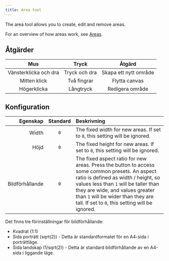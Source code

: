 ```yaml
---
title: Area tool
---
```


The area tool allows you to create, edit and remove areas.

For an overview of how areas work, see [Areas](../areas).

## Åtgärder

|          Mus          |     Tryck     |         Åtgärd        |
| :-------------------: | :-----------: | :-------------------: |
| Vänsterklicka och dra | Tryck och dra | Skapa ett nytt område |
|      Mitten klick     |  Två fingrar  |     Flytta canvas     |
|      Högerklicka      |   Långtryck   |    Redigera område    |

## Konfiguration

|        Egenskap | Standard | Beskrivning                                                                                                                                                                                                                                                                                                                                                                                                            |
| --------------: | :------: | :--------------------------------------------------------------------------------------------------------------------------------------------------------------------------------------------------------------------------------------------------------------------------------------------------------------------------------------------------------------------------------------------------------------------- |
|           Width |    `0`   | The fixed width for new areas. If set to `0`, this setting will be ignored.                                                                                                                                                                                                                                                                                                            |
|            Höjd |    `0`   | The fixed height for new areas. If set to `0`, this setting will be ignored.                                                                                                                                                                                                                                                                                                           |
| Bildförhållande |    `0`   | The fixed aspect ratio for new areas. Press the <DotsThreeVertical className="inline-icon"/> button to access some common presets. An aspect ratio is defined as width / height, so values less than `1` will be taller than they are wide, and values greater than `1` will be wider than they are tall. If set to `0`, this setting will be ignored. |

Det finns tre förinställningar för bildförhållande:

- Kvadrat (1:1)
- Sida porträtt (sqrt(2)) - Detta är standardformatet för en A4-sida i porträttläge.
- Sida landskap (1/sqrt(2)) - Detta är standard bildförhållande av en A4-sida i liggande läge.
